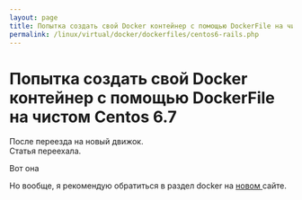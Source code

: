 ```yaml
---
layout: page
title: Попытка создать свой Docker контейнер с помощью DockerFile на чистом Centos 6.7
permalink: /linux/virtual/docker/dockerfiles/centos6-rails.php
---
```



# Попытка создать свой Docker контейнер с помощью DockerFile на чистом Centos 6.7


После переезда на новый движок.  
Статья переехала.

Вот она <a href="http://prev.sysadm.ru/linux/virtual/docker/dockerfiles/centos6-rails.php"></a>

Но вообще, я рекомендую обратиться в раздел docker на  <a href="http://sysadm.ru/linux/containers/docker/">новом </a> сайте.
